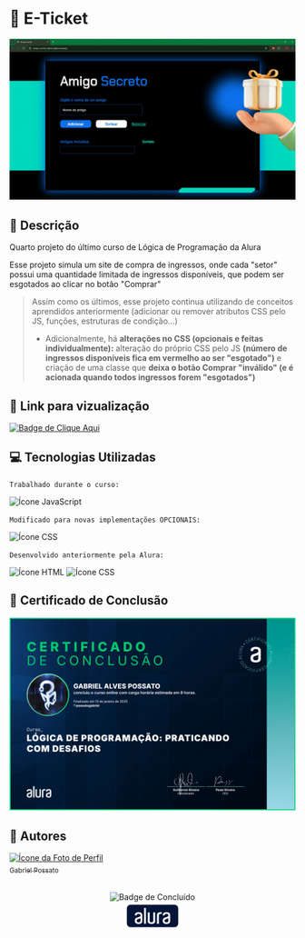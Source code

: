 # 🎫 E-Ticket

<img src = "assets/Demonstração.gif" alt = "GIF da demonstração do site"/>

## 📰 Descrição

Quarto projeto do último curso de Lógica de Programação da Alura

Esse projeto simula um site de compra de ingressos, onde cada "setor" possui uma quantidade limitada de ingressos disponíveis, que podem ser esgotados ao clicar no botão "Comprar"

> Assim como os últimos, esse projeto continua utilizando de conceitos aprendidos anteriormente (adicionar ou remover atributos CSS pelo JS, funções, estruturas de condição...)
> - Adicionalmente, há **alterações no CSS (opcionais e feitas individualmente):** alteração do próprio CSS pelo JS **(número de ingressos disponíveis fica em vermelho ao ser "esgotado")** e criação de uma classe que **deixa o botão Comprar "inválido" (e é acionada quando todos ingressos forem "esgotados")**

## 🔗 Link para vizualização

<a href = "https://projeto-ingressos.vercel.app/"> <img alt="Badge de Clique Aqui" src="https://img.shields.io/badge/CLIQUE%20AQUI-blue?style=for-the-badge"> </a>

## 💻 Tecnologias Utilizadas
`Trabalhado durante o curso:`

<img src="https://cdn.jsdelivr.net/gh/devicons/devicon@latest/icons/javascript/javascript-original.svg" height = "40" alt = "Ícone JavaScript"/> 

`Modificado para novas implementações OPCIONAIS:`

<img src="https://cdn.jsdelivr.net/gh/devicons/devicon@latest/icons/css3/css3-original.svg" height = "40" alt = "Ícone CSS"/>

`Desenvolvido anteriormente pela Alura:`

<img src="https://cdn.jsdelivr.net/gh/devicons/devicon@latest/icons/html5/html5-original.svg" height = "40" alt = "Ícone HTML"/> <img src="https://cdn.jsdelivr.net/gh/devicons/devicon@latest/icons/css3/css3-original.svg" height = "40" alt = "Ícone CSS"/>

## 🏅 Certificado de Conclusão 

<img src = "assets/Certificado.jpg" alt = "Certificado de Conclusão da Alura"/>

## 🙋 Autores
[<img loading="lazy" src="https://avatars.githubusercontent.com/u/136634888?v=4" width=80 alt = "Ícone da Foto de Perfil"> <br> <sub> Gabriel Possato </sub>](https://github.com/possatogabriel)
<br>
<br>
<p align = "center"> <img alt="Badge de Concluído" src="https://img.shields.io/badge/STATUS%20%20%20%20%20%20%20%20%20%20%20%20%20%20%20-conclu%C3%ADdo-green?style=for-the-badge"> <br/> <img src = "assets/alura1.png" height = "50" alt = "Logo da Alura"></p>
